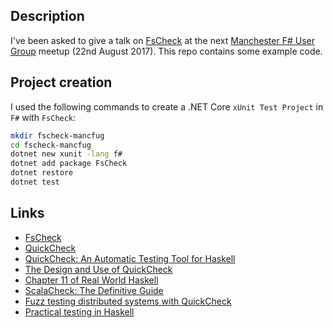 ## Description

I've been asked to give a talk on [FsCheck](https://fscheck.github.io/FsCheck/) at the next [Manchester F# User Group](https://www.meetup.com/Manchester-F-User-Group/) meetup (22nd August 2017). This repo contains some example code.

## Project creation

I used the following commands to create a .NET Core `xUnit Test Project` in `F#` with `FsCheck`:

```sh
mkdir fscheck-mancfug
cd fscheck-mancfug
dotnet new xunit -lang f#
dotnet add package FsCheck
dotnet restore
dotnet test
```

## Links

* [FsCheck](https://fscheck.github.io/FsCheck/)
* [QuickCheck](https://hackage.haskell.org/package/QuickCheck)
* [QuickCheck: An Automatic Testing Tool for Haskell](http://www.cse.chalmers.se/~rjmh/QuickCheck/manual.html)
* [The Design and Use of QuickCheck](https://begriffs.com/posts/2017-01-14-design-use-quickcheck.html)
* [Chapter 11 of Real World Haskell](http://book.realworldhaskell.org/read/testing-and-quality-assurance.html)
* [ScalaCheck: The Definitive Guide](http://booksites.artima.com/scalacheck)
* [Fuzz testing distributed systems with QuickCheck](https://making.pusher.com/fuzz-testing-distributed-systems-with-quickcheck/)
* [Practical testing in Haskell](https://jaspervdj.be/posts/2015-03-13-practical-testing-in-haskell.html)

